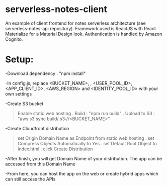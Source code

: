 # serverless-notes-client
An example of client frontend for notes serverless architecture (see serverless-notes-api repository). Framework used is ReactJS with React Materialize for a Material Design look. Authentication is handled by Amazon Cognito.

# Setup:
-Download dependency : "npm install"

-In config.js, replace <BUCKET_NAME>, <API GATEWAY>, <USER_POOL_ID>, <APP_CLIENT_ID>, <AWS_REGION> and <IDENTITY_POOL_ID> with your own settings

-Create S3 bucket
 >Enable static web hosting . 
 >Build : "npm run build" . 
 >Upload to S3 : "aws s3 sync build/ s3://<BUCKET_NAME>"
 
-Create Cloudfront distribution
 >set Origin Domain Name as Endpoint from static web hosting . 
 >set Compress Objects Automatically to Yes . 
 >set Default Root Object to index.html .
 >click Create Distribution
 
-After finish, you will get Domain Name of your distribution. The app can be accessed from this Domain Name

-From here, you can host the app on the web or create hybrid apps which can still access the APIs
